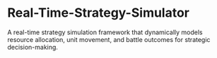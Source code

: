 # Real-Time-Strategy-Simulator
 A real-time strategy simulation framework that dynamically models resource allocation, unit movement, and battle outcomes for strategic decision-making.
